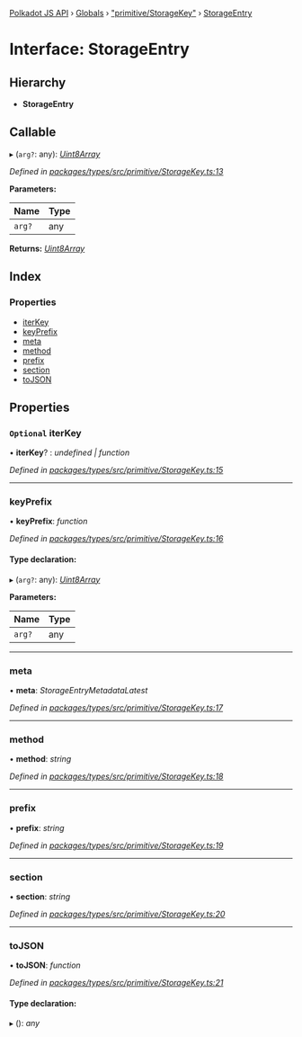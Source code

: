 [Polkadot JS API](../README.md) › [Globals](../globals.md) › ["primitive/StorageKey"](../modules/_primitive_storagekey_.md) › [StorageEntry](_primitive_storagekey_.storageentry.md)

# Interface: StorageEntry

## Hierarchy

* **StorageEntry**

## Callable

▸ (`arg?`: any): *[Uint8Array](../classes/_codec_raw_.raw.md#static-uint8array)*

*Defined in [packages/types/src/primitive/StorageKey.ts:13](https://github.com/polkadot-js/api/blob/21802664b8/packages/types/src/primitive/StorageKey.ts#L13)*

**Parameters:**

Name | Type |
------ | ------ |
`arg?` | any |

**Returns:** *[Uint8Array](../classes/_codec_raw_.raw.md#static-uint8array)*

## Index

### Properties

* [iterKey](_primitive_storagekey_.storageentry.md#optional-iterkey)
* [keyPrefix](_primitive_storagekey_.storageentry.md#keyprefix)
* [meta](_primitive_storagekey_.storageentry.md#meta)
* [method](_primitive_storagekey_.storageentry.md#method)
* [prefix](_primitive_storagekey_.storageentry.md#prefix)
* [section](_primitive_storagekey_.storageentry.md#section)
* [toJSON](_primitive_storagekey_.storageentry.md#tojson)

## Properties

### `Optional` iterKey

• **iterKey**? : *undefined | function*

*Defined in [packages/types/src/primitive/StorageKey.ts:15](https://github.com/polkadot-js/api/blob/21802664b8/packages/types/src/primitive/StorageKey.ts#L15)*

___

###  keyPrefix

• **keyPrefix**: *function*

*Defined in [packages/types/src/primitive/StorageKey.ts:16](https://github.com/polkadot-js/api/blob/21802664b8/packages/types/src/primitive/StorageKey.ts#L16)*

#### Type declaration:

▸ (`arg?`: any): *[Uint8Array](../classes/_codec_raw_.raw.md#static-uint8array)*

**Parameters:**

Name | Type |
------ | ------ |
`arg?` | any |

___

###  meta

• **meta**: *StorageEntryMetadataLatest*

*Defined in [packages/types/src/primitive/StorageKey.ts:17](https://github.com/polkadot-js/api/blob/21802664b8/packages/types/src/primitive/StorageKey.ts#L17)*

___

###  method

• **method**: *string*

*Defined in [packages/types/src/primitive/StorageKey.ts:18](https://github.com/polkadot-js/api/blob/21802664b8/packages/types/src/primitive/StorageKey.ts#L18)*

___

###  prefix

• **prefix**: *string*

*Defined in [packages/types/src/primitive/StorageKey.ts:19](https://github.com/polkadot-js/api/blob/21802664b8/packages/types/src/primitive/StorageKey.ts#L19)*

___

###  section

• **section**: *string*

*Defined in [packages/types/src/primitive/StorageKey.ts:20](https://github.com/polkadot-js/api/blob/21802664b8/packages/types/src/primitive/StorageKey.ts#L20)*

___

###  toJSON

• **toJSON**: *function*

*Defined in [packages/types/src/primitive/StorageKey.ts:21](https://github.com/polkadot-js/api/blob/21802664b8/packages/types/src/primitive/StorageKey.ts#L21)*

#### Type declaration:

▸ (): *any*
